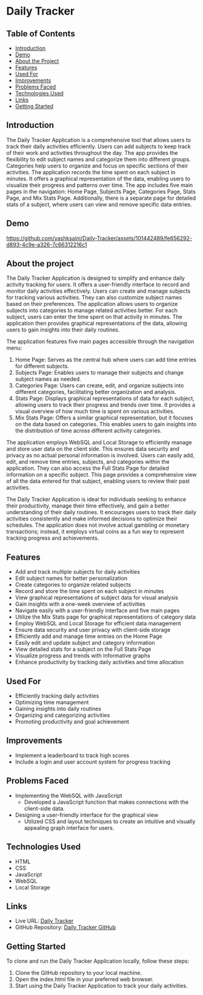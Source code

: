 # Daily Tracker

## Table of Contents
- [Introduction](#introduction)
- [Demo](#demo)
- [About the Project](#about-the-project)
- [Features](#features)
- [Used For](#used-for)
- [Improvements](#improvements)
- [Problems Faced](#problems-faced)
- [Technologies Used](#technologies-used)
- [Links](#links)
- [Getting Started](#getting-started)
## Introduction
The Daily Tracker Application is a comprehensive tool that allows users to track their daily activities efficiently. Users can add subjects to keep track of their work and activities throughout the day. The app provides the flexibility to edit subject names and categorize them into different groups. Categories help users to organize and focus on specific sections of their activities. The application records the time spent on each subject in minutes. It offers a graphical representation of the data, enabling users to visualize their progress and patterns over time. The app includes five main pages in the navigation: Home Page, Subjects Page, Categories Page, Stats Page, and Mix Stats Page. Additionally, there is a separate page for detailed stats of a subject, where users can view and remove specific data entries.

## Demo


https://github.com/yashksaini/Daily-Tracker/assets/101442489/fe656292-d893-4c9e-a326-7c66312216c1



## About the project
The Daily Tracker Application is designed to simplify and enhance daily activity tracking for users. It offers a user-friendly interface to record and monitor daily activities effectively. Users can create and manage subjects for tracking various activities. They can also customize subject names based on their preferences. The application allows users to organize subjects into categories to manage related activities better. For each subject, users can enter the time spent on that activity in minutes. The application then provides graphical representations of the data, allowing users to gain insights into their daily routines.

The application features five main pages accessible through the navigation menu:
1. Home Page: Serves as the central hub where users can add time entries for different subjects.
2. Subjects Page: Enables users to manage their subjects and change subject names as needed.
3. Categories Page: Users can create, edit, and organize subjects into different categories, facilitating better organization and analysis.
4. Stats Page: Displays graphical representations of data for each subject, allowing users to track their progress and trends over time. It provides a visual overview of how much time is spent on various activities.
5. Mix Stats Page: Offers a similar graphical representation, but it focuses on the data based on categories. This enables users to gain insights into the distribution of time across different activity categories.

The application employs WebSQL and Local Storage to efficiently manage and store user data on the client side. This ensures data security and privacy as no actual personal information is involved. Users can easily add, edit, and remove time entries, subjects, and categories within the application. They can also access the Full Stats Page for detailed information on a specific subject. This page provides a comprehensive view of all the data entered for that subject, enabling users to review their past activities.

The Daily Tracker Application is ideal for individuals seeking to enhance their productivity, manage their time effectively, and gain a better understanding of their daily routines. It encourages users to track their daily activities consistently and make informed decisions to optimize their schedules. The application does not involve actual gambling or monetary transactions; instead, it employs virtual coins as a fun way to represent tracking progress and achievements.

## Features
- Add and track multiple subjects for daily activities
- Edit subject names for better personalization
- Create categories to organize related subjects
- Record and store the time spent on each subject in minutes
- View graphical representations of subject data for visual analysis
- Gain insights with a one-week overview of activities
- Navigate easily with a user-friendly interface and five main pages
- Utilize the Mix Stats page for graphical representations of category data
- Employ WebSQL and Local Storage for efficient data management
- Ensure data security and user privacy with client-side storage
- Efficiently add and manage time entries on the Home Page
- Easily edit and update subject and category information
- View detailed stats for a subject on the Full Stats Page
- Visualize progress and trends with informative graphs
- Enhance productivity by tracking daily activities and time allocation

## Used For
- Efficiently tracking daily activities
- Optimizing time management
- Gaining insights into daily routines
- Organizing and categorizing activities
- Promoting productivity and goal achievement

## Improvements
- Implement a leaderboard to track high scores
- Include a login and user account system for progress tracking

## Problems Faced
- Implementing the WebSQL with JavaScript
  - Developed a JavaScript function that makes connections with the client-side data.
- Designing a user-friendly interface for the graphical view
  - Utilized CSS and layout techniques to create an intuitive and visually appealing graph interface for users.

## Technologies Used
- HTML
- CSS
- JavaScript
- WebSQL
- Local Storage

## Links
- Live URL: [Daily Tracker](https://tracker-daily.netlify.app/)
- GitHub Repository: [Daily Tracker GitHub](https://github.com/yashksaini/Daily-Tracker)

## Getting Started
To clone and run the Daily Tracker Application locally, follow these steps:
1. Clone the GitHub repository to your local machine.
2. Open the index.html file in your preferred web browser.
3. Start using the Daily Tracker Application to track your daily activities.

